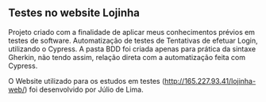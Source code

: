 ## Testes no website Lojinha

Projeto criado com a finalidade de aplicar meus conhecimentos prévios em testes de software.
Automatização de testes de Tentativas de efetuar Login, utilizando o Cypress.
A pasta BDD foi criada apenas para prática da sintaxe Gherkin, não tendo assim, relação direta com a automatização feita com Cypress.

O Website utilizado para os estudos em testes (http://165.227.93.41/lojinha-web/) foi desenvolvido por Júlio de Lima.


